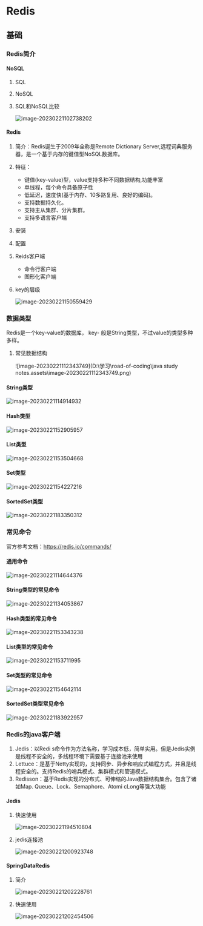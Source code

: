 # Redis

## 基础

### Redis简介

#### NoSQL

1. SQL

2. NoSQL

3. SQL和NoSQL比较

   ![image-20230221102738202](https://whymechen.oss-cn-chengdu.aliyuncs.com/image/202302211027983.png)

#### Redis

1. 简介：Redis诞生于2009年全称是Remote Dictionary Server,远程词典服务器，是一个基于内存的键值型NoSQL数据库。

2. 特征：

   * 键值(key-value)型，value支持多种不同数据结构,功能丰富
   * 单线程，每个命令具备原子性
   * 低延迟，速度快(基于内存、10多路复用、良好的编码)。
   * 支持数据持久化。
   * 支持主从集群、分片集群。
   * 支持多语言客户端

3. 安装

4. 配置

5. Reids客户端

   * 命令行客户端
   * 图形化客户端

6. key的层级

   ![image-20230221150559429](https://whymechen.oss-cn-chengdu.aliyuncs.com/image/202302211506149.png)

### 数据类型

Redis是一个key-value的数据库， key- 般是String类型，不过value的类型多种多样。

1. 常见数据结构

   ![image-20230221112343749](D:\学习\road-of-coding\java study notes.assets\image-20230221112343749.png)

#### String类型

![image-20230221114914932](https://whymechen.oss-cn-chengdu.aliyuncs.com/image/202302211149092.png)

#### Hash类型

![image-20230221152905957](https://whymechen.oss-cn-chengdu.aliyuncs.com/image/202302211529302.png)

#### List类型

![image-20230221153504668](https://whymechen.oss-cn-chengdu.aliyuncs.com/image/202302211535191.png)

#### Set类型

![image-20230221154227216](https://whymechen.oss-cn-chengdu.aliyuncs.com/image/202302211542836.png)

#### SortedSet类型

![image-20230221183350312](https://whymechen.oss-cn-chengdu.aliyuncs.com/image/202302211833894.png)

### 常见命令

官方参考文档：https://redis.io/commands/

#### 通用命令

![image-20230221114644376](https://whymechen.oss-cn-chengdu.aliyuncs.com/image/202302211146926.png)

#### String类型的常见命令

![image-20230221134053867](https://whymechen.oss-cn-chengdu.aliyuncs.com/image/202302211340328.png)

#### Hash类型的常见命令

![image-20230221153343238](https://whymechen.oss-cn-chengdu.aliyuncs.com/image/202302211533319.png)

#### List类型的常见命令

![image-20230221153711995](https://whymechen.oss-cn-chengdu.aliyuncs.com/image/202302211537923.png)

#### Set类型的常见命令

![image-20230221154642114](https://whymechen.oss-cn-chengdu.aliyuncs.com/image/202302211546072.png)

#### SortedSet类型常见命令

![image-20230221183922957](https://whymechen.oss-cn-chengdu.aliyuncs.com/image/202302211839023.png)

### Redis的java客户端

1. Jedis：以Redi s命令作为方法名称，学习成本低，简单实用。但是Jedis实例是线程不安全的，多线程环境下需要基于连接池来使用
2. Lettuce：是基于Netty实现的，支持同步、异步和响应式编程方式，并且是线程安全的。支持Redis的哨兵模式、集群模式和管道模式。
3. Redisson：基于Redis实现的分布式、可伸缩的Java数据结构集合。包含了诸如Map. Queue、Lock、Semaphore、Atomi cLong等强大功能

#### Jedis

1. 快速使用

   ![image-20230221194510804](https://whymechen.oss-cn-chengdu.aliyuncs.com/image/202302211945201.png)

2. jedis连接池

   ![image-20230221200923748](https://whymechen.oss-cn-chengdu.aliyuncs.com/image/202302212009785.png)

#### SpringDataRedis

1. 简介

   ![image-20230221202228761](https://whymechen.oss-cn-chengdu.aliyuncs.com/image/202302212022639.png)

2. 快速使用

   ![image-20230221202454506](https://whymechen.oss-cn-chengdu.aliyuncs.com/image/202302212024218.png)